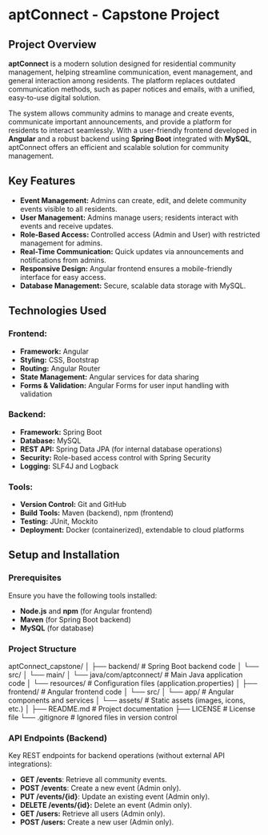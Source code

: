 # aptConnect - Capstone Project

## Project Overview

**aptConnect** is a modern solution designed for residential community management, helping streamline communication, event management, and general interaction among residents. The platform replaces outdated communication methods, such as paper notices and emails, with a unified, easy-to-use digital solution.

The system allows community admins to manage and create events, communicate important announcements, and provide a platform for residents to interact seamlessly. With a user-friendly frontend developed in **Angular** and a robust backend using **Spring Boot** integrated with **MySQL**, aptConnect offers an efficient and scalable solution for community management.

## Key Features

- **Event Management:** Admins can create, edit, and delete community events visible to all residents.
- **User Management:** Admins manage users; residents interact with events and receive updates.
- **Role-Based Access:** Controlled access (Admin and User) with restricted management for admins.
- **Real-Time Communication:** Quick updates via announcements and notifications from admins.
- **Responsive Design:** Angular frontend ensures a mobile-friendly interface for easy access.
- **Database Management:** Secure, scalable data storage with MySQL.

## Technologies Used

### Frontend:
- **Framework:** Angular
- **Styling:** CSS, Bootstrap
- **Routing:** Angular Router
- **State Management:** Angular services for data sharing
- **Forms & Validation:** Angular Forms for user input handling with validation

### Backend:
- **Framework:** Spring Boot
- **Database:** MySQL
- **REST API:** Spring Data JPA (for internal database operations)
- **Security:** Role-based access control with Spring Security
- **Logging:** SLF4J and Logback

### Tools:
- **Version Control:** Git and GitHub
- **Build Tools:** Maven (backend), npm (frontend)
- **Testing:** JUnit, Mockito
- **Deployment:** Docker (containerized), extendable to cloud platforms

## Setup and Installation

### Prerequisites

Ensure you have the following tools installed:
- **Node.js** and **npm** (for Angular frontend)
- **Maven** (for Spring Boot backend)
- **MySQL** (for database)

### Project Structure

  aptConnect_capstone/
│
├── backend/               # Spring Boot backend code
│   └── src/
│       └── main/
│           └── java/com/aptconnect/   # Main Java application code
│           └── resources/             # Configuration files (application.properties)
│
├── frontend/              # Angular frontend code
│   └── src/
│       └── app/           # Angular components and services
│       └── assets/        # Static assets (images, icons, etc.)
│
├── README.md              # Project documentation
├── LICENSE                # License file
└── .gitignore             # Ignored files in version control

### API Endpoints (Backend)

Key REST endpoints for backend operations (without external API integrations):
- **GET /events**: Retrieve all community events.
- **POST /events**: Create a new event (Admin only).
- **PUT /events/{id}**: Update an existing event (Admin only).
- **DELETE /events/{id}:** Delete an event (Admin only).
- **GET /users:** Retrieve all users (Admin only).
- **POST /users:** Create a new user (Admin only).
